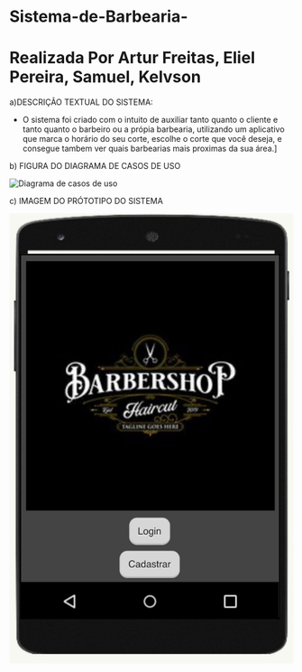 # Sistema-de-Barbearia-

# Realizada Por Artur Freitas, Eliel Pereira, Samuel, Kelvson

a)DESCRIÇÃO TEXTUAL DO SISTEMA:
- O sistema foi criado com o intuito de auxiliar tanto quanto o cliente e tanto quanto o barbeiro ou a própia barbearia, utilizando um aplicativo que marca o horário do seu corte, escolhe o corte que você deseja, e consegue tambem ver quais barbearias mais proximas da sua área.]
  
b) FIGURA DO DIAGRAMA DE CASOS DE USO 

![Diagrama de casos de uso](URL_da_Imagem)

c) IMAGEM DO PRÓTOTIPO DO SISTEMA

<img src="/assets/imagem barbearia.jfif">

